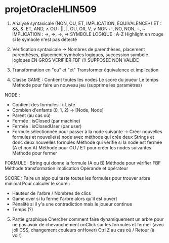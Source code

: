 # projetOracleHLIN509

1. Analyse syntaxicale (NON, OU, ET, IMPLICATION, EQUIVALENCE*)
ET : &&, &, ET, AND, ∧
OU : ||, |, OU, OR, V, ∨
NON : !, NO, NON, ¬, ~
IMPLICATION : ->, =>, →, ⇒
SYMBOLE LOGIQUE : A-Z
Highlight en rouge si le symbole n'est pas détecté

2. Vérification syntaxicale
-> Nombres de parenthèses, placement parenthèses,
placement symboles logiques, succession symbole logiques
EN GROS VERIFIER FBF
/!\ SUPPOSEE NON VALIDE

3. Transformation en "ou" et "et"
Transformer équivalence et implication

4. Classe 
GAME :
Contient toutes les nodes
Le score du joueur
Le temps
Méthode pour faire un nouveau jeu (supprime les paramètres)

NODE :
- Contient des formules -> Liste
- Combien d'enfants (0, 1, 2) -> [Node, Node]
- Parent (au cas où)
- Fermée : isClosed (par machine)
- Fermée : isClosedUser (par user)
- Formule sélectionnée pour passer à la node suivante -> Créer nouvelles formules et nouvelle(s) node avec méthode qui crée deux Strings et donc deux nouvelles formules
Méthode qui vérifie si la node est fermée (A et non A)
Méthode pour OU / ET pour créer les nodes suivantes
Méthode pour fermer

FORMULE :
String qui donne la formule (A ou B)
Méthode pour vérifier FBF
Méthode transformation implication
Opérande et opérateur

SCORE :
Faire un algo qui teste toutes les formules pour trouver arbre minimal
Pour calculer le score :
- Hauteur de l'arbre / Nombres de clics
- Game over si tu ferme l'arbre alors qu'il est ouvert
- Pénalité si il y'a une contradiction mais le joueur continue
- Temps (?)

5. Partie graphique
Chercher comment faire dynamiquement un arbre pour ne pas avoir de chevauchement
onClick sur les formules et fermer (avec joli CSS, changement couleurs onHover)
Ctrl Z au cas où / Retour (à voir)
